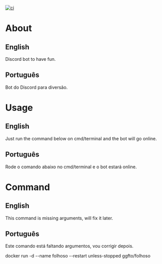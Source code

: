 [![ci](https://github.com/ggfto/folhoso/actions/workflows/ci.yml/badge.svg?branch=main)](https://github.com/ggfto/folhoso/actions/workflows/ci.yml?branch=main)

# About
## English
Discord bot to have fun.

## Português
Bot do Discord para diversão.

# Usage

## English
Just run the command below on cmd/terminal and the bot will go online.

## Português
Rode o comando abaixo no cmd/terminal e o bot estará online.

# Command
## English
This command is missing arguments, will fix it later.
## Português
Este comando está faltando argumentos, vou corrigir depois.

docker run -d --name folhoso --restart unless-stopped ggfto/folhoso
